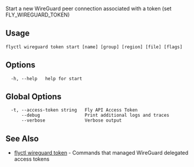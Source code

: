 Start a new WireGuard peer connection associated with a token (set FLY_WIREGUARD_TOKEN)

## Usage
~~~
flyctl wireguard token start [name] [group] [region] [file] [flags]
~~~

## Options

~~~
  -h, --help   help for start
~~~

## Global Options

~~~
  -t, --access-token string   Fly API Access Token
      --debug                 Print additional logs and traces
      --verbose               Verbose output
~~~

## See Also

* [flyctl wireguard token](/docs/flyctl/wireguard-token/)	 - Commands that managed WireGuard delegated access tokens

